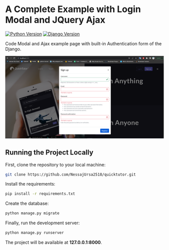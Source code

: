 # A Complete Example with Login Modal and JQuery Ajax

[![Python Version](https://img.shields.io/badge/python-3.6-brightgreen.svg)](https://python.org)
[![Django Version](https://img.shields.io/badge/django-1.11-brightgreen.svg)](https://djangoproject.com)

Code Modal and Ajax example page with built-in Authentication form of the Django.

![Django Boards Screenshot](./Screenshot/Signup_page.png)

## Running the Project Locally

First, clone the repository to your local machine:

```bash
git clone https://github.com/NessajUrsa2518/quicktutor.git
```

Install the requirements:

```bash
pip install -r requirements.txt
```

Create the database:

```bash
python manage.py migrate
```

Finally, run the development server:

```bash
python manage.py runserver
```

The project will be available at **127.0.0.1:8000**.
